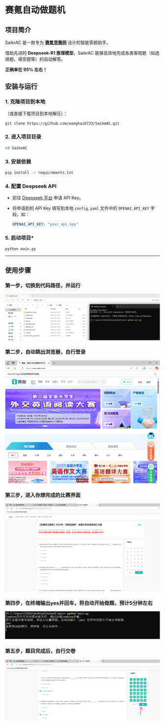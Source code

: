# **赛氪自动做题机**

## **项目简介**

SaikrAC 是一款专为 [**赛氪竞赛网**](https://www.saikr.com) 设计的智能答题助手。  

借助先进的 **Deepseek-R1 推理模型**，SaikrAC 能够高效地完成各类客观题（如选择题、填空题等）的自动解答。

**正确率在 95% 左右！**  

## **安装与运行**

### 1. 克隆项目到本地
（或直接下载项目到本地解压）：  
```bash
git clone https://github.com/wanghai6733/SaikeAC.git
```

### 2. 进入项目目录  
```bash
cd SaikeAC
```

### 3. 安装依赖  
```bash
pip install -r requirements.txt
```

### 4. 配置 Deepseek API  
- 前往 [Deepseek 平台](https://platform.deepseek.com/api_keys) 申请 API Key。  
- 将申请到的 API Key 填写到本地 `config.yaml` 文件中的 `OPENAI_API_KEY` 字段，如：  

  ```yaml
  OPENAI_API_KEY: "your_api_key"
  ```

### 5. 启动项目* 
```bash
python main.py
```

---

## **使用步骤**

### 第一步，切换到代码路径，并运行
![第一步，切换到代码路径，并运行](/img/1.png)

### 第二步，自动跳出浏览器，自行登录
![第二步，自动跳出浏览器，自行登录](/img/2.png)

### 第三步，进入你想完成的比赛界面
![第三步，进入你想完成的比赛界面](/img/3.png)

### 第四步，在终端输出yes并回车，将自动开始做题，预计5分钟左右
![第四步，在终端输出yes并回车，将自动开始做题，预计5分钟左右](/img/4.png)

### 第五步，题目完成后，自行交卷
![第五步，题目完成后，自行交卷](/img/5.png)
